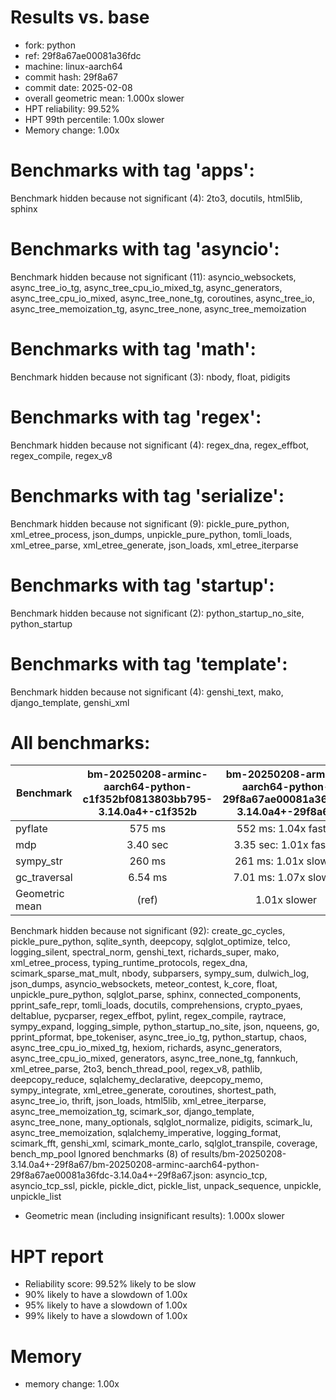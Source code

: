 # Results vs. base

- fork: python
- ref: 29f8a67ae00081a36fdc
- machine: linux-aarch64
- commit hash: 29f8a67
- commit date: 2025-02-08
- overall geometric mean: 1.000x slower
- HPT reliability: 99.52%
- HPT 99th percentile: 1.00x slower
- Memory change: 1.00x

Benchmarks with tag 'apps':
===========================

Benchmark hidden because not significant (4): 2to3, docutils, html5lib, sphinx

Benchmarks with tag 'asyncio':
==============================

Benchmark hidden because not significant (11): asyncio_websockets, async_tree_io_tg, async_tree_cpu_io_mixed_tg, async_generators, async_tree_cpu_io_mixed, async_tree_none_tg, coroutines, async_tree_io, async_tree_memoization_tg, async_tree_none, async_tree_memoization

Benchmarks with tag 'math':
===========================

Benchmark hidden because not significant (3): nbody, float, pidigits

Benchmarks with tag 'regex':
============================

Benchmark hidden because not significant (4): regex_dna, regex_effbot, regex_compile, regex_v8

Benchmarks with tag 'serialize':
================================

Benchmark hidden because not significant (9): pickle_pure_python, xml_etree_process, json_dumps, unpickle_pure_python, tomli_loads, xml_etree_parse, xml_etree_generate, json_loads, xml_etree_iterparse

Benchmarks with tag 'startup':
==============================

Benchmark hidden because not significant (2): python_startup_no_site, python_startup

Benchmarks with tag 'template':
===============================

Benchmark hidden because not significant (4): genshi_text, mako, django_template, genshi_xml

All benchmarks:
===============

| Benchmark      | bm-20250208-arminc-aarch64-python-c1f352bf0813803bb795-3.14.0a4+-c1f352b | bm-20250208-arminc-aarch64-python-29f8a67ae00081a36fdc-3.14.0a4+-29f8a67 |
|----------------|:------------------------------------------------------------------------:|:------------------------------------------------------------------------:|
| pyflate        | 575 ms                                                                   | 552 ms: 1.04x faster                                                     |
| mdp            | 3.40 sec                                                                 | 3.35 sec: 1.01x faster                                                   |
| sympy_str      | 260 ms                                                                   | 261 ms: 1.01x slower                                                     |
| gc_traversal   | 6.54 ms                                                                  | 7.01 ms: 1.07x slower                                                    |
| Geometric mean | (ref)                                                                    | 1.01x slower                                                             |

Benchmark hidden because not significant (92): create_gc_cycles, pickle_pure_python, sqlite_synth, deepcopy, sqlglot_optimize, telco, logging_silent, spectral_norm, genshi_text, richards_super, mako, xml_etree_process, typing_runtime_protocols, regex_dna, scimark_sparse_mat_mult, nbody, subparsers, sympy_sum, dulwich_log, json_dumps, asyncio_websockets, meteor_contest, k_core, float, unpickle_pure_python, sqlglot_parse, sphinx, connected_components, pprint_safe_repr, tomli_loads, docutils, comprehensions, crypto_pyaes, deltablue, pycparser, regex_effbot, pylint, regex_compile, raytrace, sympy_expand, logging_simple, python_startup_no_site, json, nqueens, go, pprint_pformat, bpe_tokeniser, async_tree_io_tg, python_startup, chaos, async_tree_cpu_io_mixed_tg, hexiom, richards, async_generators, async_tree_cpu_io_mixed, generators, async_tree_none_tg, fannkuch, xml_etree_parse, 2to3, bench_thread_pool, regex_v8, pathlib, deepcopy_reduce, sqlalchemy_declarative, deepcopy_memo, sympy_integrate, xml_etree_generate, coroutines, shortest_path, async_tree_io, thrift, json_loads, html5lib, xml_etree_iterparse, async_tree_memoization_tg, scimark_sor, django_template, async_tree_none, many_optionals, sqlglot_normalize, pidigits, scimark_lu, async_tree_memoization, sqlalchemy_imperative, logging_format, scimark_fft, genshi_xml, scimark_monte_carlo, sqlglot_transpile, coverage, bench_mp_pool
Ignored benchmarks (8) of results/bm-20250208-3.14.0a4+-29f8a67/bm-20250208-arminc-aarch64-python-29f8a67ae00081a36fdc-3.14.0a4+-29f8a67.json: asyncio_tcp, asyncio_tcp_ssl, pickle, pickle_dict, pickle_list, unpack_sequence, unpickle, unpickle_list

- Geometric mean (including insignificant results): 1.000x slower

# HPT report

- Reliability score: 99.52% likely to be slow
- 90% likely to have a slowdown of 1.00x
- 95% likely to have a slowdown of 1.00x
- 99% likely to have a slowdown of 1.00x

# Memory
- memory change: 1.00x